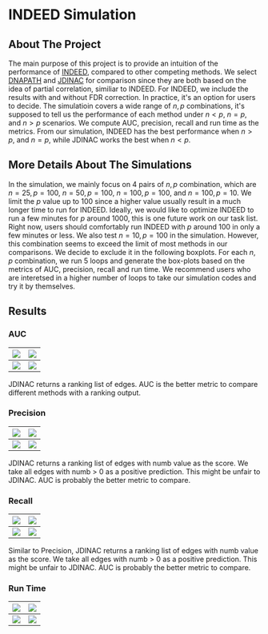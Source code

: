 # INDEED Simulation
## About The Project
The main purpose of this project is to provide an intuition of the performance of [INDEED](https://github.com/ressomlab/INDEED), compared to other competing methods. We select [DNAPATH](https://cran.r-project.org/web/packages/dnapath/index.html) and [JDINAC](https://github.com/jijiadong/JDINAC) for comparison since they are both based on the idea of partial correlation, similiar to INDEED. For INDEED, we include the results with and without FDR correction. In practice, it's an option for users to decide. The simulatioin covers a wide range of $n, p$ combinations, it's supposed to tell us the performance of each method under $n < p$, $n = p$, and $n > p$ scenarios. We compute AUC, precision, recall and run time as the metrics. From our simulation, INDEED has the best performance when $n > p$, and $n = p$, while JDINAC works the best when $n < p$.

## More Details About The Simulations
In the simulation, we mainly focus on $4$ pairs of $n, p$ combination, which are $n = 25, p = 100$, $n = 50, p = 100$, $n = 100, p = 100$, and $n = 100, p = 10$. We limit the $p$ value up to $100$ since a higher value usually result in a much longer time to run for INDEED. Ideally, we would like to optimize INDEED to run a few minutes for $p$ around $1000$, this is one future work on our task list. Right now, users should comfortably run INDEED with $p$ around $100$ in only a few minutes or less. We also test $n = 10, p = 100$ in the simulation. However, this combination seems to exceed the limit of most methods in our comparisons. We decide to exclude it in the following boxplots. For each $n, p$ combination, we run $5$ loops and generate the box-plots based on the metrics of AUC, precision, recall and run time. We recommend users who are interetsed in a higher number of loops to take our simulation codes and try it by themselves. 

## Results
### AUC
|![](Simulation/n\=25\,p\=100/auc.png)|![](Simulation/n\=50\,p\=100/auc.png)|
| -------------- | -------------- |
|![](Simulation/n\=100\,p\=100/auc.png)|![](Simulation/n\=100\,p\=10/auc.png)|

JDINAC returns a ranking list of edges. AUC is the better metric to compare different methods with a ranking output.

### Precision
|![](Simulation/n\=25\,p\=100/precision.png)|![](Simulation/n\=50\,p\=100/precision.png)|
| -------------- | -------------- |
|![](Simulation/n\=100\,p\=100/precision.png)|![](Simulation/n\=100\,p\=10/precision.png)|

JDINAC returns a ranking list of edges with numb value as the score. We take all edges with numb > 0 as a positive prediction. This might be unfair to JDINAC. AUC is probably the better metric to compare.

### Recall
|![](Simulation/n\=25\,p\=100/recall.png)|![](Simulation/n\=50\,p\=100/recall.png)|
| -------------- | -------------- |
|![](Simulation/n\=100\,p\=100/recall.png)|![](Simulation/n\=100\,p\=10/recall.png)|

Similar to Precision, JDINAC returns a ranking list of edges with numb value as the score. We take all edges with numb > 0 as a positive prediction. This might be unfair to JDINAC. AUC is probably the better metric to compare.

### Run Time
|![](Simulation/n\=25\,p\=100/runtime.png)|![](Simulation/n\=50\,p\=100/runtime.png)|
| -------------- | -------------- |
|![](Simulation/n\=100\,p\=100/runtime.png)|![](Simulation/n\=100\,p\=10/runtime.png)|

